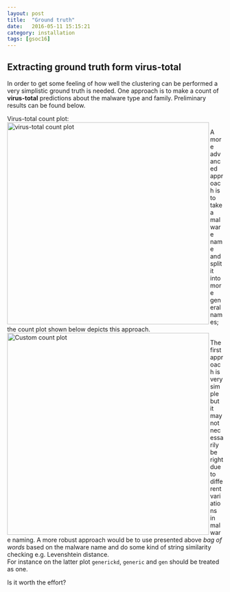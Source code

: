 ```yaml
---
layout: post
title:  "Ground truth"
date:   2016-05-11 15:15:21
category: installation
tags: [gsoc16]
---
```


## Extracting ground truth form virus-total ##
In order to get some feeling of how well the clustering can be performed a very simplistic ground truth is needed. One approach is to make a count of **virus-total** predictions about the malware type and family. Preliminary results can be found below.<!--more-->

Virus-total count plot:
<a href="{{ site.baseurl }}/img/norm.png"><img src="{{ site.baseurl }}/img/norm.png" alt="virus-total count plot" align="left" style="width: 470px;"/></a>

A more advanced approach is to take a malware name and split it into more general names; the count plot shown below depicts this approach.
<a href="{{ site.baseurl }}/img/res.png"><img src="{{ site.baseurl }}/img/res.png" alt="Custom count plot" align="left" style="width: 470px;"/></a>

The first approach is very simple but it may not necessarily be right due to different variations in malware naming. A more robust approach would be to use presented above *bag of words* based on the malware name and do some kind of string similarity checking e.g. Levenshtein distance.  
For instance on the latter plot `generickd`, `generic` and `gen` should be treated as one.

Is it worth the effort?
